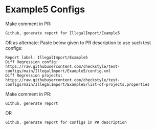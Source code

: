# Example5 Configs
Make comment in PR:
```
Github, generate report for IllegalImport/Example5
```
OR as alternate:
Paste below given to PR description to use such test configs:
```
Report label: IllegalImport/Example5
Diff Regression config: https://raw.githubusercontent.com/checkstyle/test-configs/main/IllegalImport/Example5/config.xml
Diff Regression projects: https://raw.githubusercontent.com/checkstyle/test-configs/main/IllegalImport/Example5/list-of-projects.properties
```
Make comment in PR:
```
Github, generate report
```
OR
```
Github, generate report for configs in PR description
```
